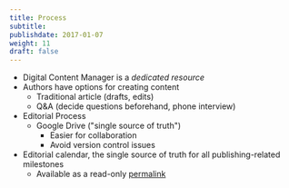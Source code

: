 ```yaml
---
title: Process
subtitle:
publishdate: 2017-01-07
weight: 11
draft: false
---
```


* Digital Content Manager is a *dedicated resource*
* Authors have options for creating content
    * Traditional article (drafts, edits)
    * Q&A (decide questions beforehand, phone interview)
* Editorial Process
    * Google Drive ("single source of truth")
        * Easier for collaboration
        * Avoid version control issues
* Editorial calendar, the single source of truth for all publishing-related milestones
    * Available as a read-only [permalink](https://docs.google.com/spreadsheets/d/1PY7stz-MtTOis6k6Qnzm9dcCA70G5golj9gFXeXX-oI/edit?usp=sharing)
